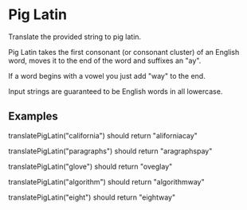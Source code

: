 # Pig Latin

Translate the provided string to pig latin.

Pig Latin takes the first consonant (or consonant cluster) of an English word, moves it to the end of the word and suffixes an "ay".

If a word begins with a vowel you just add "way" to the end.

Input strings are guaranteed to be English words in all lowercase.

## Examples

translatePigLatin("california") should return "aliforniacay"

translatePigLatin("paragraphs") should return "aragraphspay"

translatePigLatin("glove") should return "oveglay"

translatePigLatin("algorithm") should return "algorithmway"

translatePigLatin("eight") should return "eightway"
